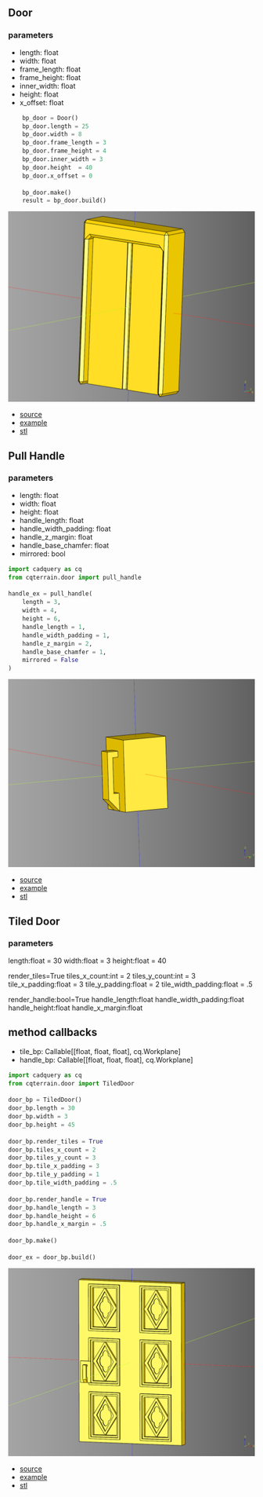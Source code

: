 ## Door
### parameters
* length: float 
* width: float 
* frame_length: float 
* frame_height: float 
* inner_width: float 
* height: float 
* x_offset: float

``` python
    bp_door = Door()
    bp_door.length = 25
    bp_door.width = 8
    bp_door.frame_length = 3 
    bp_door.frame_height = 4
    bp_door.inner_width = 3
    bp_door.height  = 40
    bp_door.x_offset = 0

    bp_door.make()
    result = bp_door.build()
```

![](image/door/01.png)

* [source](../src/cqterrain/door/Door.py)
* [example](../example/door/door.py)
* [stl](../stl/door.stl)

## Pull Handle

### parameters
* length: float 
* width: float 
* height: float
* handle_length: float
* handle_width_padding: float
* handle_z_margin: float
* handle_base_chamfer: float
* mirrored: bool

``` python
import cadquery as cq
from cqterrain.door import pull_handle

handle_ex = pull_handle(
    length = 3, 
    width = 4, 
    height = 6,
    handle_length = 1,
    handle_width_padding = 1,
    handle_z_margin = 2,
    handle_base_chamfer = 1,
    mirrored = False
)
```

![](image/door/02.png)

* [source](../src/cqterrain/door/pull_handle.py)
* [example](../example/door/pull_handle.py)
* [stl](../stl/pull_handle.stl)

## Tiled Door

### parameters
length:float = 30
width:float = 3
height:float = 40

render_tiles=True
tiles_x_count:int = 2
tiles_y_count:int = 3
tile_x_padding:float = 3
tile_y_padding:float = 2
tile_width_padding:float = .5

render_handle:bool=True
handle_length:float
handle_width_padding:float
handle_height:float
handle_x_margin:float

## method callbacks
* tile_bp: Callable[[float, float, float], cq.Workplane]
* handle_bp: Callable[[float, float, float], cq.Workplane]

``` python
import cadquery as cq
from cqterrain.door import TiledDoor

door_bp = TiledDoor()
door_bp.length = 30
door_bp.width = 3
door_bp.height = 45

door_bp.render_tiles = True
door_bp.tiles_x_count = 2
door_bp.tiles_y_count = 3
door_bp.tile_x_padding = 3
door_bp.tile_y_padding = 1
door_bp.tile_width_padding = .5

door_bp.render_handle = True
door_bp.handle_length = 3
door_bp.handle_height = 6
door_bp.handle_x_margin = .5

door_bp.make()

door_ex = door_bp.build()
```

![](image/door/03.png)

* [source](../src/cqterrain/door/TiledDoor.py)
* [example](../example/door/tiled_door.py)
* [stl](../stl/door_tiled_door.stl)